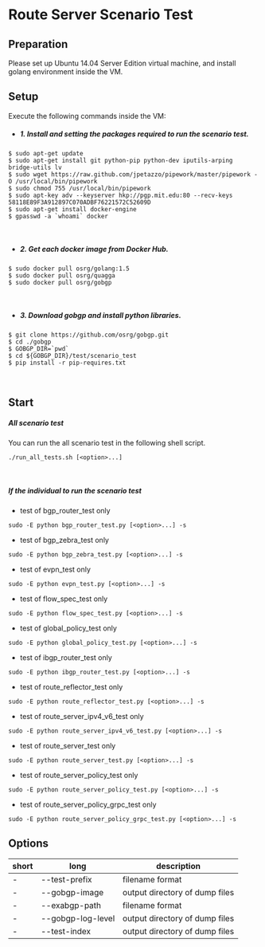 Route Server Scenario Test
========================

Preparation
-----------
Please set up Ubuntu 14.04 Server Edition virtual machine,
and install golang environment inside the VM.

Setup
-----
Execute the following commands inside the VM:

- ##### 1. Install and setting the packages required to run the scenario test.
```shell
$ sudo apt-get update
$ sudo apt-get install git python-pip python-dev iputils-arping bridge-utils lv
$ sudo wget https://raw.github.com/jpetazzo/pipework/master/pipework -O /usr/local/bin/pipework
$ sudo chmod 755 /usr/local/bin/pipework
$ sudo apt-key adv --keyserver hkp://pgp.mit.edu:80 --recv-keys 58118E89F3A912897C070ADBF76221572C52609D
$ sudo apt-get install docker-engine
$ gpasswd -a `whoami` docker
```
<br>

- ##### 2. Get each docker image from Docker Hub.
```shell
$ sudo docker pull osrg/golang:1.5
$ sudo docker pull osrg/quagga
$ sudo docker pull osrg/gobgp
```
<br>


- ##### 3. Download gobgp and install python libraries.
```shell
$ git clone https://github.com/osrg/gobgp.git
$ cd ./gobgp
$ GOBGP_DIR=`pwd`
$ cd ${GOBGP_DIR}/test/scenario_test
$ pip install -r pip-requires.txt
```
<br>


Start
-----
##### All scenario test
You can run the all scenario test in the following shell script.
```shell
./run_all_tests.sh [<option>...]
```
<br>


##### If the individual to run the scenario test

 - test of bgp_router_test only
```shell
sudo -E python bgp_router_test.py [<option>...] -s
```

 - test of bgp_zebra_test only
```shell
sudo -E python bgp_zebra_test.py [<option>...] -s
```

 - test of evpn_test only
```shell
sudo -E python evpn_test.py [<option>...] -s
```

 - test of flow_spec_test only
```shell
sudo -E python flow_spec_test.py [<option>...] -s
```

 - test of global_policy_test only
```shell
sudo -E python global_policy_test.py [<option>...] -s
```

 - test of ibgp_router_test only
```shell
sudo -E python ibgp_router_test.py [<option>...] -s
```

 - test of route_reflector_test only
```shell
sudo -E python route_reflector_test.py [<option>...] -s
```

 - test of route_server_ipv4_v6_test only
```shell
sudo -E python route_server_ipv4_v6_test.py [<option>...] -s
```

 - test of route_server_test only
```shell
sudo -E python route_server_test.py [<option>...] -s
```

 - test of route_server_policy_test only
```shell
sudo -E python route_server_policy_test.py [<option>...] -s
```

 - test of route_server_policy_grpc_test only
```shell
sudo -E python route_server_policy_grpc_test.py [<option>...] -s
```

Options
-----
| short  |long               | description                    |
|--------|-------------------|--------------------------------|
| -      | --test-prefix     | filename format                |
| -      | --gobgp-image     | output directory of dump files |
| -      | --exabgp-path     | filename format                |
| -      | --gobgp-log-level | output directory of dump files |
| -      | --test-index      | output directory of dump files |
